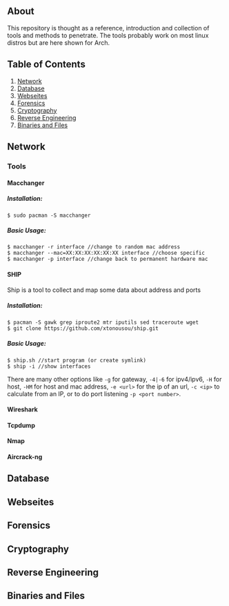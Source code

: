 ## About

This repository is thought as a reference, introduction and collection of tools and methods to penetrate.
The tools probably work on most linux distros but are here shown for Arch.

## Table of Contents

1. [Network](#network)
2. [Database](#database)
3. [Webseites](#websites)
4. [Forensics](#forensics)
5. [Cryptography](#cryptography)
6. [Reverse Engineering](#reverse-engineering)
7. [Binaries and Files](#binaries-and-files)

## Network

### Tools

#### Macchanger

##### Installation:

```
$ sudo pacman -S macchanger
``` 

##### Basic Usage:

```
$ macchanger -r interface //change to random mac address
$ macchanger --mac=XX:XX:XX:XX:XX:XX interface //choose specific
$ macchanger -p interface //change back to permanent hardware mac
```

#### SHIP

Ship is a tool to collect and map some data about address and ports

##### Installation:

```
$ pacman -S gawk grep iproute2 mtr iputils sed traceroute wget
$ git clone https://github.com/xtonousou/ship.git
```

##### Basic Usage:

```
$ ship.sh //start program (or create symlink)
$ ship -i //show interfaces
```

There are many other options like `-g` for gateway, `-4|-6` for ipv4/ipv6, `-H` for host, `-HM` for host and mac address, `-e <url>` for the ip of an url, `-c <ip>` to calculate from an IP, or to do port listening `-p <port number>`.
  
#### Wireshark

#### Tcpdump

#### Nmap

#### Aircrack-ng

## Database

## Webseites

## Forensics

## Cryptography

## Reverse Engineering

## Binaries and Files
